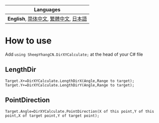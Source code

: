 | Languages |
|-|
| **English**, [简体中文](README_sChs.md), [繁體中文](README_tChs.md), [日本語](README_Ja.md)|
# How to use
Add ```using SheepYhangCN.DirXYCalculate;``` at the head of your C# file

## LengthDir
```Target.X+=DirXYCalculate.LengthDirX(Angle,Range to target);```<br>
```Target.Y+=DirXYCalculate.LengthDirY(Angle,Range to target);```

## PointDirection
```Target.Angle=DirXYCalculate.PointDirection(X of this point,Y of this point,X of target point,Y of target point);```